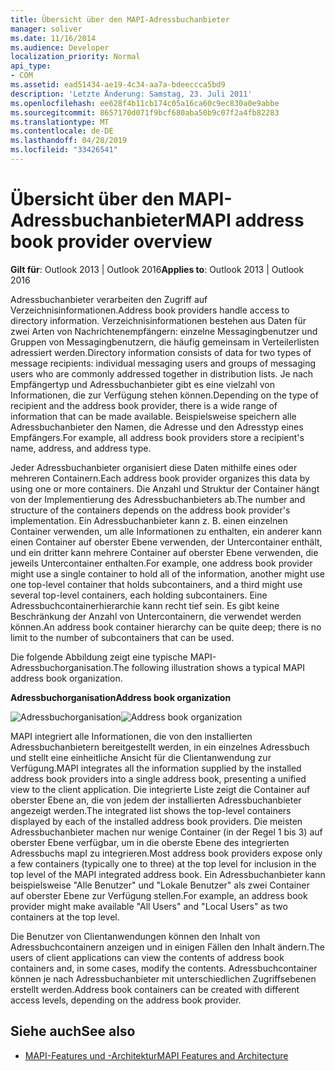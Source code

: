 ```yaml
---
title: Übersicht über den MAPI-Adressbuchanbieter
manager: soliver
ms.date: 11/16/2014
ms.audience: Developer
localization_priority: Normal
api_type:
- COM
ms.assetid: ead51434-ae19-4c34-aa7a-bdeeccca5bd9
description: 'Letzte Änderung: Samstag, 23. Juli 2011'
ms.openlocfilehash: ee628f4b11cb174c05a16ca60c9ec830a0e9abbe
ms.sourcegitcommit: 8657170d071f9bcf680aba50b9c07f2a4fb82283
ms.translationtype: MT
ms.contentlocale: de-DE
ms.lasthandoff: 04/28/2019
ms.locfileid: "33426541"
---
```

# <a name="mapi-address-book-provider-overview"></a><span data-ttu-id="1338d-103">Übersicht über den MAPI-Adressbuchanbieter</span><span class="sxs-lookup"><span data-stu-id="1338d-103">MAPI address book provider overview</span></span>
  
<span data-ttu-id="1338d-104">**Gilt für**: Outlook 2013 | Outlook 2016</span><span class="sxs-lookup"><span data-stu-id="1338d-104">**Applies to**: Outlook 2013 | Outlook 2016</span></span> 
  
<span data-ttu-id="1338d-105">Adressbuchanbieter verarbeiten den Zugriff auf Verzeichnisinformationen.</span><span class="sxs-lookup"><span data-stu-id="1338d-105">Address book providers handle access to directory information.</span></span> <span data-ttu-id="1338d-106">Verzeichnisinformationen bestehen aus Daten für zwei Arten von Nachrichtenempfängern: einzelne Messagingbenutzer und Gruppen von Messagingbenutzern, die häufig gemeinsam in Verteilerlisten adressiert werden.</span><span class="sxs-lookup"><span data-stu-id="1338d-106">Directory information consists of data for two types of message recipients: individual messaging users and groups of messaging users who are commonly addressed together in distribution lists.</span></span> <span data-ttu-id="1338d-107">Je nach Empfängertyp und Adressbuchanbieter gibt es eine vielzahl von Informationen, die zur Verfügung stehen können.</span><span class="sxs-lookup"><span data-stu-id="1338d-107">Depending on the type of recipient and the address book provider, there is a wide range of information that can be made available.</span></span> <span data-ttu-id="1338d-108">Beispielsweise speichern alle Adressbuchanbieter den Namen, die Adresse und den Adresstyp eines Empfängers.</span><span class="sxs-lookup"><span data-stu-id="1338d-108">For example, all address book providers store a recipient's name, address, and address type.</span></span>
  
<span data-ttu-id="1338d-109">Jeder Adressbuchanbieter organisiert diese Daten mithilfe eines oder mehreren Containern.</span><span class="sxs-lookup"><span data-stu-id="1338d-109">Each address book provider organizes this data by using one or more containers.</span></span> <span data-ttu-id="1338d-110">Die Anzahl und Struktur der Container hängt von der Implementierung des Adressbuchanbieters ab.</span><span class="sxs-lookup"><span data-stu-id="1338d-110">The number and structure of the containers depends on the address book provider's implementation.</span></span> <span data-ttu-id="1338d-111">Ein Adressbuchanbieter kann z. B. einen einzelnen Container verwenden, um alle Informationen zu enthalten, ein anderer kann einen Container auf oberster Ebene verwenden, der Untercontainer enthält, und ein dritter kann mehrere Container auf oberster Ebene verwenden, die jeweils Untercontainer enthalten.</span><span class="sxs-lookup"><span data-stu-id="1338d-111">For example, one address book provider might use a single container to hold all of the information, another might use one top-level container that holds subcontainers, and a third might use several top-level containers, each holding subcontainers.</span></span> <span data-ttu-id="1338d-112">Eine Adressbuchcontainerhierarchie kann recht tief sein. Es gibt keine Beschränkung der Anzahl von Untercontainern, die verwendet werden können.</span><span class="sxs-lookup"><span data-stu-id="1338d-112">An address book container hierarchy can be quite deep; there is no limit to the number of subcontainers that can be used.</span></span>
  
<span data-ttu-id="1338d-113">Die folgende Abbildung zeigt eine typische MAPI-Adressbuchorganisation.</span><span class="sxs-lookup"><span data-stu-id="1338d-113">The following illustration shows a typical MAPI address book organization.</span></span>
  
<span data-ttu-id="1338d-114">**Adressbuchorganisation**</span><span class="sxs-lookup"><span data-stu-id="1338d-114">**Address book organization**</span></span>
  
<span data-ttu-id="1338d-115">![Adressbuchorganisation](media/amapi_04.gif "Adressbuchorganisation")</span><span class="sxs-lookup"><span data-stu-id="1338d-115">![Address book organization](media/amapi_04.gif "Address book organization")</span></span>
  
<span data-ttu-id="1338d-116">MAPI integriert alle Informationen, die von den installierten Adressbuchanbietern bereitgestellt werden, in ein einzelnes Adressbuch und stellt eine einheitliche Ansicht für die Clientanwendung zur Verfügung.</span><span class="sxs-lookup"><span data-stu-id="1338d-116">MAPI integrates all the information supplied by the installed address book providers into a single address book, presenting a unified view to the client application.</span></span> <span data-ttu-id="1338d-117">Die integrierte Liste zeigt die Container auf oberster Ebene an, die von jedem der installierten Adressbuchanbieter angezeigt werden.</span><span class="sxs-lookup"><span data-stu-id="1338d-117">The integrated list shows the top-level containers displayed by each of the installed address book providers.</span></span> <span data-ttu-id="1338d-118">Die meisten Adressbuchanbieter machen nur wenige Container (in der Regel 1 bis 3) auf oberster Ebene verfügbar, um in die oberste Ebene des integrierten Adressbuchs mapI zu integrieren.</span><span class="sxs-lookup"><span data-stu-id="1338d-118">Most address book providers expose only a few containers (typically one to three) at the top level for inclusion in the top level of the MAPI integrated address book.</span></span> <span data-ttu-id="1338d-119">Ein Adressbuchanbieter kann beispielsweise "Alle Benutzer" und "Lokale Benutzer" als zwei Container auf oberster Ebene zur Verfügung stellen.</span><span class="sxs-lookup"><span data-stu-id="1338d-119">For example, an address book provider might make available "All Users" and "Local Users" as two containers at the top level.</span></span>
  
<span data-ttu-id="1338d-120">Die Benutzer von Clientanwendungen können den Inhalt von Adressbuchcontainern anzeigen und in einigen Fällen den Inhalt ändern.</span><span class="sxs-lookup"><span data-stu-id="1338d-120">The users of client applications can view the contents of address book containers and, in some cases, modify the contents.</span></span> <span data-ttu-id="1338d-121">Adressbuchcontainer können je nach Adressbuchanbieter mit unterschiedlichen Zugriffsebenen erstellt werden.</span><span class="sxs-lookup"><span data-stu-id="1338d-121">Address book containers can be created with different access levels, depending on the address book provider.</span></span> 
  
## <a name="see-also"></a><span data-ttu-id="1338d-122">Siehe auch</span><span class="sxs-lookup"><span data-stu-id="1338d-122">See also</span></span>

- [<span data-ttu-id="1338d-123">MAPI-Features und -Architektur</span><span class="sxs-lookup"><span data-stu-id="1338d-123">MAPI Features and Architecture</span></span>](mapi-features-and-architecture.md)

